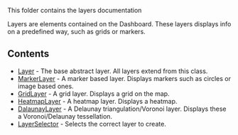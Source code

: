 This folder contains the layers documentation

Layers are elements contained on the Dashboard. These layers displays info on a predefined way, such as grids or markers.

## Contents

* [Layer](Layer.md) - The base abstract layer. All layers extend from this class.
* [MarkerLayer](Markerlayer.md) - A marker based layer. Displays markers such as circles or image based ones.
* [GridLayer](GridLayer.md) - A grid layer. Displays a grid on the map.
* [HeatmapLayer](HeatmapLayer.md) - A heatmap layer. Displays a heatmap.
* [DalaunayLayer](DalaunayLayer.md) - A Delaunay triangulation/Voronoi layer. Displays these a Voronoi/Delaunay tessellation.
* [LayerSelector](LayerSelector.md) -  Selects the correct layer to create.
